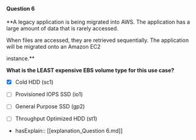 #### Question  6


**A legacy application is being migrated into AWS. The application has a large amount of data that is rarely accessed.

When files are accessed, they are retrieved sequentially. The application will be migrated onto an Amazon EC2

instance.**


**What is the LEAST expensive EBS volume type for this use case?**


- [x] Cold HDD (sc1)


- [ ] Provisioned IOPS SSD (io1)


- [ ] General Purpose SSD (gp2)


- [ ] Throughput Optimized HDD (st1)



- hasExplain:: [[explanation_Question  6.md]]